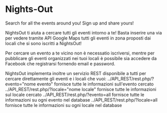# Nights-Out
Search for all the events around you! Sign up and share yours!

NightsOut ti aiuta a cercare tutti gli eventi intorno a te! Basta inserire una via per vedere tramite API Google Maps tutti gli eventi in zona proposti dai locali che si sono iscritti a NightsOut! 

Per cercare un evento a te vicino non è necessatio iscriversi, mentre per pubblicare gli eventi organizzati nei tuoi locali è possibile sia accedere da Facebook che registrarsi fornendo email e password. 

NightsOut implementa inoltre un servizio REST disponibile a tutti per cercare direttamente gli eventi e i locali che vuoi:
../API_REST/rest.php/?evento="nome evento"   fornisce tutte le informazioni sull'evento cercato
../API_REST/rest.php/?locale="nome locale"   fornisce tutte le informazioni sul locale cercato
../API_REST/rest.php/?evento=all             fornisce tutte le informazioni su ogni evento nel database 
../API_REST/rest.php/?locale=all             fornisce tutte le informazioni su ogni locale nel database 
